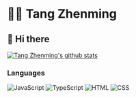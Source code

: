 # 👨‍💻 Tang Zhenming

## 👋 Hi there

[![Tang Zhenming's github stats](https://github-readme-stats.vercel.app/api?username=tangzhenming&theme=react&count_private=true)](https://github.com/anuraghazra/github-readme-stats)

### Languages

![JavaScript](https://img.shields.io/badge/-JavaScript-blue)
![TypeScript](https://img.shields.io/badge/-TypeScript-blue)
![HTML](https://img.shields.io/badge/-HTML-red)
![CSS](https://img.shields.io/badge/-CSS-blue)


<!--
**tangzhenming/tangzhenming** is a ✨ _special_ ✨ repository because its `README.md` (this file) appears on your GitHub profile.

Here are some ideas to get you started:

- 🔭 I’m currently working on ...
- 🌱 I’m currently learning ...
- 👯 I’m looking to collaborate on ...
- 🤔 I’m looking for help with ...
- 💬 Ask me about ...
- 📫 How to reach me: ...
- 😄 Pronouns: ...
- ⚡ Fun fact: ...
-->
